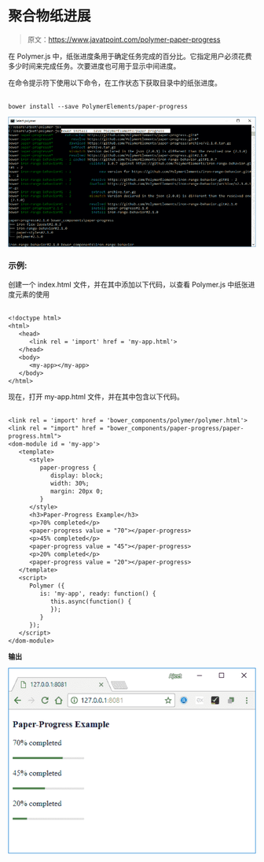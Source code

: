 # 聚合物纸进展

> 原文：<https://www.javatpoint.com/polymer-paper-progress>

在 Polymer.js 中，纸张进度条用于确定任务完成的百分比。它指定用户必须花费多少时间来完成任务。次要进度也可用于显示中间进度。

在命令提示符下使用以下命令，在工作状态下获取目录中的纸张进度。

```

bower install --save PolymerElements/paper-progress

```

![paper progress](img/53d25744e58f1e9e42a03720daafc0cb.png)

### 示例:

创建一个 index.html 文件，并在其中添加以下代码，以查看 Polymer.js 中纸张进度元素的使用

```

<!doctype html>
<html>
   <head>
      <link rel = 'import' href = 'my-app.html'>
   </head>
   <body>    
      <my-app></my-app>
   </body>
</html>

```

现在，打开 my-app.html 文件，并在其中包含以下代码。

```

<link rel = 'import' href = 'bower_components/polymer/polymer.html'>
<link rel = "import" href = "bower_components/paper-progress/paper-progress.html">
<dom-module id = 'my-app'>
   <template>
      <style>
         paper-progress {
            display: block;
            width: 30%;
            margin: 20px 0;
         }
      </style>      
      <h3>Paper-Progress Example</h3>
      <p>70% completed</p>
      <paper-progress value = "70"></paper-progress>
      <p>45% completed</p>
      <paper-progress value = "45"></paper-progress>
      <p>20% completed</p>
      <paper-progress value = "20"></paper-progress>
   </template>  
   <script>
      Polymer ({
         is: 'my-app', ready: function() {
            this.async(function() {         
            });
         }
      });
   </script>
</dom-module>

```

**输出**

![paper progress 2](img/8b91e6029a616d4cd7f74192d53321bc.png)